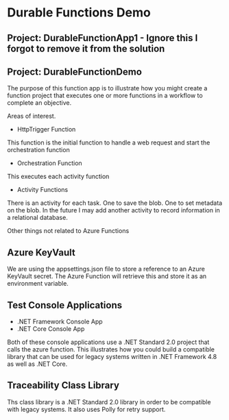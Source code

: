 # Durable Functions Demo

## Project: DurableFunctionApp1 - Ignore this I forgot to remove it from the solution

## Project: DurableFunctionDemo 

The purpose of this function app is to illustrate how you might create a function project that executes one or more functions in a workflow to complete an objective.

Areas of interest. 

- HttpTrigger Function

This function is the initial function to handle a web request and start the orchestration function

- Orchestration Function

This executes each activity function

- Activity Functions

There is an activity for each task. One to save the blob. One to set metadata on the blob. In the future I may add another activity to record information in a relational database.

Other things not related to Azure Functions

## Azure KeyVault

We are using the appsettings.json file to store a reference to an Azure KeyVault secret. The Azure Function will retrieve this and store it as an environment variable.

## Test Console Applications
- .NET Framework Console App
- .NET Core Console App

Both of these console applications use a .NET Standard 2.0 project that calls the azure function. This illustrates how you could build a compatible library that can be used for legacy systems written in .NET Framework 4.8 as well as .NET Core. 

## Traceability Class Library

Ths class library is a .NET Standard 2.0 library in order to be compatible with legacy systems. It also uses Polly for retry support.


